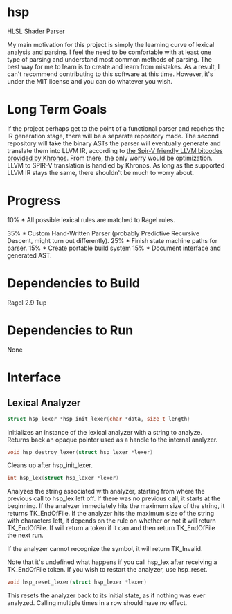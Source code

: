# hsp
HLSL Shader Parser

My main motivation for this project is simply the learning curve of lexical analysis and parsing. I feel the need to be comfortable with at least one type of parsing and understand most common methods of parsing. The best way for me to learn is to create and learn from mistakes. As a result, I can't recommend contributing to this software at this time. However, it's under the MIT license and you can do whatever you wish. 

# Long Term Goals
If the project perhaps get to the point of a functional parser and reaches the IR generation stage, there will be a separate repository made. The second repository will take the binary ASTs the parser will eventually generate and translate them into LLVM IR, according to [the Spir-V friendly LLVM bitcodes provided by Khronos](https://github.com/KhronosGroup/SPIRV-LLVM/blob/khronos/spirv-3.6.1/docs/SPIRVRepresentationInLLVM.rst). From there, the only worry would be optimization. LLVM to SPIR-V translation is handled by Khronos. As long as the supported LLVM IR stays the same, there shouldn't be much to worry about. 

# Progress
10% * All possible lexical rules are matched to Ragel rules. 

35% * Custom Hand-Written Parser (probably Predictive Recursive Descent, might turn out differently). 
25% * Finish state machine paths for parser.
15% * Create portable build system
15% * Document interface and generated AST. 

# Dependencies to Build
Ragel 2.9
Tup

# Dependencies to Run
None

# Interface

## Lexical Analyzer
```C
struct hsp_lexer *hsp_init_lexer(char *data, size_t length)
```
Initializes an instance of the lexical analyzer with a string to analyze. Returns back an opaque pointer used as a handle to the internal analyzer. 

```C
void hsp_destroy_lexer(struct hsp_lexer *lexer)
```
Cleans up after hsp_init_lexer.

```C
int hsp_lex(struct hsp_lexer *lexer)
```
Analyzes the string associated with analyzer, starting from where the previous call to hsp_lex left off. If there was no previous call, it starts at the beginning. If the analyzer immediately hits the maximum size of the string, it returns TK_EndOfFile. If the analyzer hits the maximum size of the string with characters left, it depends on the rule on whether or not it will return TK_EndOfFile. If will return a token if it can and then return TK_EndOfFile the next run. 

If the analyzer cannot recognize the symbol, it will return TK_Invalid. 

Note that it's undefined what happens if you call hsp_lex after receiving a TK_EndOfFile token. If you wish to restart the analyzer, use hsp_reset. 

```C
void hsp_reset_lexer(struct hsp_lexer *lexer)
```
This resets the analyzer back to its initial state, as if nothing was ever analyzed. Calling multiple times in a row should have no effect. 
